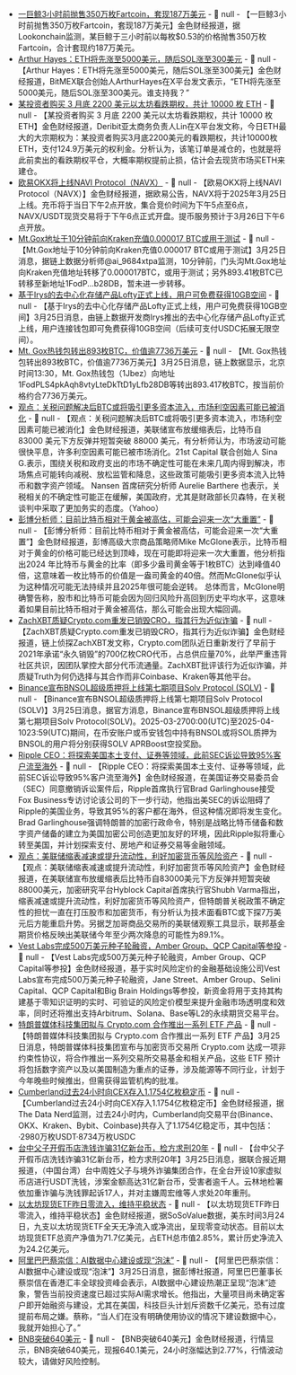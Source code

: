 - [一巨鲸3小时前抛售350万枚Fartcoin，套现187万美元]() - 📰 null - 【一巨鲸3小时前抛售350万枚Fartcoin，套现187万美元】金色财经报道，据Lookonchain监测，某巨鲸于三小时前以每枚$0.53的价格抛售350万枚Fartcoin，合计套现约187万美元。
- [Arthur Hayes：ETH将先涨至5000美元，随后SOL涨至300美元](https://x.com/CryptoHayes/status/1904414571642962176) - 📰 null - 【Arthur Hayes：ETH将先涨至5000美元，随后SOL涨至300美元】金色财经报道，BitMEX联合创始人ArthurHayes在X平台发文表示，“ETH将先涨至5000美元，随后SOL涨至300美元。谁支持我？”
- [某投资者购买 3 月底 2200 美元以太坊看跌期权，共计 10000 枚 ETH]() - 📰 null - 【某投资者购买 3 月底 2200 美元以太坊看跌期权，共计 10000 枚 ETH】金色财经报道，Deribit亚太商务负责人Lin在X平台发文称，今日ETH最大的大宗期权为：某投资者购买3月底2200美元的看跌期权，共计10000枚ETH，支付124.9万美元的权利金。分析认为，该笔订单是减仓的，也就是将此前卖出的看跌期权平仓，大概率期权提前止损，估计会去现货市场买ETH来建仓。
- [欧易OKX将上线NAVI Protocol（NAVX）]() - 📰 null - 【欧易OKX将上线NAVI Protocol（NAVX）】金色财经报道，据欧易公告，NAVX将于2025年3月25日上线。充币将于当日下午2点开放，集合竞价时间为下午5点至6点，NAVX/USDT现货交易将于下午6点正式开盘。提币服务预计于3月26日下午6点开放。
- [Mt.Gox地址于10分钟前向Kraken充值0.000017 BTC或用于测试]() - 📰 null - 【Mt.Gox地址于10分钟前向Kraken充值0.000017 BTC或用于测试】3月25日消息，据链上数据分析师@ai_9684xtpa监测，10分钟前，门头沟Mt.Gox地址向Kraken充值地址转移了0.000017BTC，或用于测试；另外893.41枚BTC已转移至新地址1FodP...b28DB，暂未进一步转移。
- [基于Irys的去中心化存储产品Lofty正式上线，用户可免费获得10GB空间]() - 📰 null - 【基于Irys的去中心化存储产品Lofty正式上线，用户可免费获得10GB空间】3月25日消息，由链上数据开发商Irys推出的去中心化存储产品Lofty正式上线，用户连接钱包即可免费获得10GB空间（后续可支付USDC拓展无限空间）。
- [Mt. Gox热钱包转出893枚BTC，价值逾7736万美元]() - 📰 null - 【Mt. Gox热钱包转出893枚BTC，价值逾7736万美元】3月25日消息，链上数据显示，北京时间13:30，Mt. Gox热钱包（1Jbez）向地址1FodPLS4pkAqh8vtyLteDkTtD1yLfb28DB等转出893.417枚BTC，按当前价格约合7736万美元。
- [观点：关税问题解决后BTC或将吸引更多资本流入，市场利空因素可能已被消化]() - 📰 null - 【观点：关税问题解决后BTC或将吸引更多资本流入，市场利空因素可能已被消化】金色财经报道，美联储宣布放缓缩表后，比特币自 83000 美元下方反弹并短暂突破 88000 美元，有分析师认为，市场波动可能很快平息，许多利空因素可能已被市场消化。21st Capital 联合创始人 Sina G.表示，围绕关税和政府支出的市场不确定性可能在未来几周内得到解决，市场焦点可能转向减税、放松监管和降息，这些政策可能吸引更多资本流入比特币和数字资产领域。 
Nansen 首席研究分析师 Aurelie Barthere 也表示，关税相关的不确定性可能正在缓解，美国政府，尤其是财政部长贝森特，在关税谈判中采取了更加务实的态度。（Yahoo）
- [彭博分析师：目前比特币相对于黄金被高估，可能会迎来一次“大重置”](https://u.today/bitcoin-faces-great-reset-risk-mike-mcglone-warns) - 📰 null - 【彭博分析师：目前比特币相对于黄金被高估，可能会迎来一次“大重置”】金色财经报道，彭博高级大宗商品策略师Mike McGlone表示，比特币相对于黄金的价格可能已经达到顶峰，现在可能即将迎来一次大重置，他分析指出2024 年比特币与黄金的比率（即多少盎司黄金等于1枚BTC）达到峰值40倍，这意味着一枚比特币的价值是一盎司黄金的40倍。然而McGlone似乎认为这种情况可能无法持续并且2025年很可能会逆转。 
总体而言，McGlone明确警告称，股市和比特币可能会因为回归风险升高回到历史平均水平，这意味着如果目前比特币相对于黄金被高估，那么可能会出现大幅回调。
- [ZachXBT质疑Crypto.com重发已销毁CRO，指其行为近似诈骗](https://x.com/zachxbt/status/1904399783697031305) - 📰 null - 【ZachXBT质疑Crypto.com重发已销毁CRO，指其行为近似诈骗】金色财经报道，链上侦探ZachXBT发文称，Crypto.com团队近日重新发行了早前于2021年承诺“永久销毁”的700亿枚CRO代币，占总供应量70%，此举严重违背社区共识，因团队掌控大部分代币流通量。ZachXBT批评该行为近似诈骗，并质疑Truth为何仍选择与其合作而非Coinbase、Kraken等其他平台。
- [Binance宣布BNSOL超级质押将上线第七期项目Solv Protocol (SOLV)]() - 📰 null - 【Binance宣布BNSOL超级质押将上线第七期项目Solv Protocol (SOLV)】3月25日消息，据官方消息，Binance宣布BNSOL超级质押将上线第七期项目Solv Protocol(SOLV)。2025-03-2700:00(UTC)至2025-04-1023:59(UTC)期间，在币安账户或币安钱包中持有BNSOL或将SOL质押为BNSOL的用户将分别获得SOLV APRBoost空投奖励。
- [Ripple CEO：将探索美国本土支付、证券等领域，此前SEC诉讼导致95%客户流至海外](https://coingape.com/brad-garlinghouse-discusses-ripples-future-crypto-legislation-blockchain-technology-as-lawsuit-ends/) - 📰 null - 【Ripple CEO：将探索美国本土支付、证券等领域，此前SEC诉讼导致95%客户流至海外】金色财经报道，在美国证券交易委员会（SEC）同意撤销诉讼案件后，Ripple首席执行官Brad Garlinghouse接受Fox Business专访讨论该公司的下一步行动，他指出美SEC的诉讼阻碍了Ripple的美国业务，导致其95%的客户都在海外，但这种情况即将发生变化。 
Brad Garlinghouse强调特朗普的加密行政命令，特别是战略比特币储备和数字资产储备的建立为美国加密公司创造更加友好的环境，因此Ripple拟将重心转至美国，并计划探索支付、房地产和证券交易等金融领域。
- [观点：美联储缩表减速或提升流动性，利好加密货币等风险资产](https://www.marketwatch.com/story/why-bitcoins-plunge-could-have-further-to-go-despite-its-recent-bounce-db44a539) - 📰 null - 【观点：美联储缩表减速或提升流动性，利好加密货币等风险资产】金色财经报道，在美联储宣布放缓缩表后比特币自83000美元下方反弹并短暂突破88000美元，加密研究平台Hyblock Capital首席执行官Shubh Varma指出，缩表减速或提升流动性，利好加密货币等风险资产，但特朗普关税政策不确定性的担忧一直在打压股市和加密货币，有分析认为技术面看BTC或下探7万美元后方能重启升势。另据芝加哥商品交易所的美联储观察工具显示，联邦基金期货价格反映出美联储今年至少两次降息的可能性为89.1%。
- [Vest Labs完成500万美元种子轮融资，Amber Group、QCP Capital等参投](https://cryptoslate.com/press-releases/vest-raises-5m-from-wall-street-to-build-the-universal-risk-engine/) - 📰 null - 【Vest Labs完成500万美元种子轮融资，Amber Group、QCP Capital等参投】金色财经报道，基于实时风险定价的金融基础设施公司Vest Labs宣布完成500万美元种子轮融资，Jane Street、Amber Group、Selini Capital、QCP Capital和Big Brain Holdings等参投，新资金将用于支持其构建基于零知识证明的实时、可验证的风险定价模型来提升金融市场透明度和效率，同时还将推出支持Arbitrum、Solana、Base等L2的永续期货交易平台。
- [特朗普媒体科技集团拟与 Crypto.com 合作推出一系列 ETF 产品]() - 📰 null - 【特朗普媒体科技集团拟与 Crypto.com 合作推出一系列 ETF 产品】3月25日消息，特朗普媒体科技集团宣布与加密货币交易所 Crypto.com 达成一项非约束性协议，将合作推出一系列交易所交易基金和相关产品，这些 ETF 预计将包括数字资产以及以美国制造为重点的证券，涉及能源等不同行业，计划于今年晚些时候推出，但需获得监管机构的批准。
- [Cumberland过去24小时向CEX存入1.1754亿枚稳定币]() - 📰 null - 【Cumberland过去24小时向CEX存入1.1754亿枚稳定币】金色财经报道，据The Data Nerd监测，过去24小时内，Cumberland向交易平台(Binance、OKX、Kraken、Bybit、Coinbase)共存入了1.1754亿稳定币，其中包括：·2980万枚USDT·8734万枚USDC
- [台中父子开假币店洗钱诈骗31亿新台币，检方求刑20年]() - 📰 null - 【台中父子开假币店洗钱诈骗31亿新台币，检方求刑20年】3月25日消息，据联合报近期报道，（中国台湾）台中周姓父子与境外诈骗集团合作，在全台开设10家虚拟币店进行USDT洗钱，涉案金额高达31亿新台币，受害者逾千人。云林地检署依加重诈骗与洗钱罪起诉17人，并对主嫌周宏维等人求处20年重刑。
- [以太坊现货ETF昨日零流入，维持平稳状态]() - 📰 null - 【以太坊现货ETF昨日零流入，维持平稳状态】金色财经报道，据SoSoValue数据，美东时间3月24日，九支以太坊现货ETF全天无净流入或净流出，呈现零变动状态。目前以太坊现货ETF总资产净值为71.7亿美元，占ETH总市值2.85%，累计历史净流入为24.2亿美元。
- [阿里巴巴蔡崇信：AI数据中心建设或现“泡沫”]() - 📰 null - 【阿里巴巴蔡崇信：AI数据中心建设或现“泡沫”】3月25日消息，据彭博社报道，阿里巴巴董事长蔡崇信在香港汇丰全球投资峰会表示，AI数据中心建设热潮正呈现“泡沫”迹象，警告当前投资速度已超过实际AI需求增长。他指出，大量项目尚未确定客户即开始融资与建设，尤其在美国，科技巨头计划斥资数千亿美元，恐有过度提前布局之嫌。蔡称，“当人们在没有明确使用协议的情况下建设数据中心，我就开始担心了。”
- [BNB突破640美元]() - 📰 null - 【BNB突破640美元】金色财经报道，行情显示，BNB突破640美元，现报640.1美元，24小时涨幅达到2.77%，行情波动较大，请做好风险控制。
